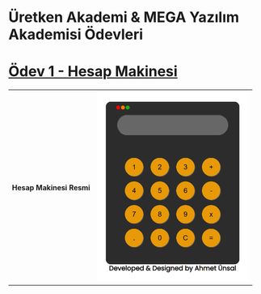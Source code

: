 # Üretken Akademi & MEGA Yazılım Akademisi Ödevleri
# [Ödev 1 - Hesap Makinesi](https://ahmetunsal.github.io/uretken-akademi-hesap-makinesi-odevi)

  <table>
  <th>
    Hesap Makinesi Resmi
  </th>
  <td>
    <a align="center" href="https://ahmetunsal.github.io/uretken-akademi-odevler/hesap-makinesi/index.html" target="_blank">
      <img width="300" src="https://github.com/ahmetunsal/uretken-akademi-odevler/blob/main/hesap-makinesi/hesap_makinesi.png">      
    </a>
  </td>
</table>


